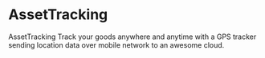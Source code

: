 # AssetTracking
AssetTracking
Track your goods anywhere and anytime with a GPS tracker sending location data over mobile network to an awesome cloud.
